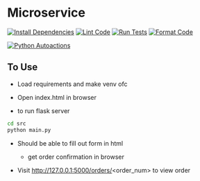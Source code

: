 # Microservice

[![Install Dependencies](https://github.com/username/repository/actions/workflows/workflow-name.yml/badge.svg)](https://github.com/username/repository/actions/workflows/workflow-name.yml)
[![Lint Code](https://github.com/username/repository/actions/workflows/workflow-name.yml/badge.svg)](https://github.com/username/repository/actions/workflows/workflow-name.yml)
[![Run Tests](https://github.com/username/repository/actions/workflows/workflow-name.yml/badge.svg)](https://github.com/username/repository/actions/workflows/workflow-name.yml)
[![Format Code](https://github.com/username/repository/actions/workflows/workflow-name.yml/badge.svg)](https://github.com/username/repository/actions/workflows/workflow-name.yml)

[![Python Autoactions](https://github.com/mkeohane01/python_template/actions/workflows/main.yml/badge.svg)](https://github.com/mkeohane01/python_template/actions/workflows/main.yml)


## To Use

- Load requirements and make venv ofc

- Open index.html in browser

-  to run flask server
```bash
cd src
python main.py
```
- Should be able to fill out form in html
    - get order confirmation in browser

- Visit http://127.0.0.1:5000/orders/<order_num> to view order